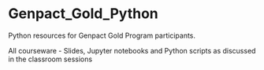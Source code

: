 # Genpact_Gold_Python
Python resources for Genpact Gold Program participants.

All courseware - Slides, Jupyter notebooks and Python scripts as discussed in the classroom sessions
